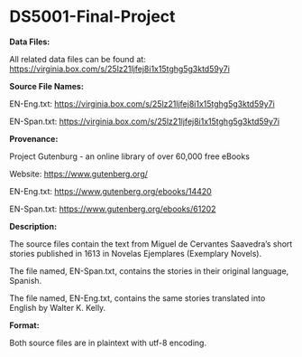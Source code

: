 # DS5001-Final-Project

**Data Files:**

All related data files can be found at: https://virginia.box.com/s/25lz21ljfej8i1x15tghg5g3ktd59y7i

**Source File Names:**

EN-Eng.txt: https://virginia.box.com/s/25lz21ljfej8i1x15tghg5g3ktd59y7i

EN-Span.txt: https://virginia.box.com/s/25lz21ljfej8i1x15tghg5g3ktd59y7i


**Provenance:**

Project Gutenburg - an online library of over 60,000 free eBooks

Website: https://www.gutenberg.org/

EN-Eng.txt: https://www.gutenberg.org/ebooks/14420 

EN-Span.txt: https://www.gutenberg.org/ebooks/61202 


**Description:**

The source files contain the text from Miguel de Cervantes Saavedra’s short stories published in 1613 in Novelas Ejemplares (Exemplary Novels). 

The file named, EN-Span.txt, contains the stories in their original language, Spanish. 

The file named, EN-Eng.txt, contains the same stories translated into English by Walter K. Kelly.


**Format:**

Both source files are in plaintext with utf-8 encoding.
